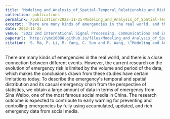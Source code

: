 ```yaml
---
title: "Modeling_and_Analysis_of_Spatial-Temporal_Relationship_and_Risk_Evolution_of_Emergencies_Based_on_Big_Data_from_Social_Media"
collection: publications
permalink: /publication/2022-11-25-Modeling_and_Analysis_of_Spatial-Temporal_Relationship_and_Risk_Evolution_of_Emergencies_Based_on_Big_Data_from_Social_Media
excerpt: 'There are many kinds of emergencies in the real world, and there is a close connection between different events. '
date: 2022-11-25
venue: '2022 2nd International Signal Processing, Communications and Engineering Management Conference (ISPCEM)'
paperurl: 'http://ymx10086.github.io/files/Modeling_and_Analysis_of_Spatial-Temporal_Relationship_and_Risk_Evolution_of_Emergencies_Based_on_Big_Data_from_Social_Media.pdf'
citation: 'S. Ma, P. Li, M. Yang, C. Sun and R. Wang, \"Modeling and Analysis of Spatial-Temporal Relationship and Risk Evolution of Emergencies Based on Big Data from Social Media,\" 2022 2nd International Signal Processing, Communications and Engineering Management Conference (ISPCEM), Montreal, ON, Canada, 2022, pp. 14-18, doi: 10.1109/ISPCEM57418.2022.00009. keywords: {Analytical models;Graphical models;Social networking (online);Statistical analysis;Engineering management;Signal processing;Emergency services;emergencies;emergency chain;data mining;co-occurrence matrix;complex network},'
---
```


There are many kinds of emergencies in the real world, and there is a close connection between different events. However, the current research on the evolution of emergency risk is limited by the volume and period of the data, which makes the conclusions drawn from these studies have certain limitations today. To describe the emergency's temporal and spatial distribution and its casual emergency chain from the perspective of statistics, we obtain a large amount of data in terms of emergency from Sina Weibo, one of the most famous social media in China. The research outcome is expected to contribute to early warning for preventing and controlling emergencies by fully using accumulated, updated, and rich emergency data from social media.
